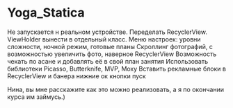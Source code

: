 # Yoga_Statica
Не запускается н реальном устройстве.
Переделать RecyclerView. ViewHolder вынести в отдельный класс.
Меню настроек: уровни сложности, ночной режим, готовые планы
Скроллинг фотографий, с возможностью увеличить фото, наверное RecyclerView
Возможность чекать по асане и добавлять её в свой план занятия
Использовать библиотеки Picasso, Butterknife, MVP, Moxy
Вставить рекламные блоки в RecyclerView и банера нижние ок кнопки пуск

Нина, вы мне расскажите как это можно реализовать, а я по окончании курса им займусь.)

